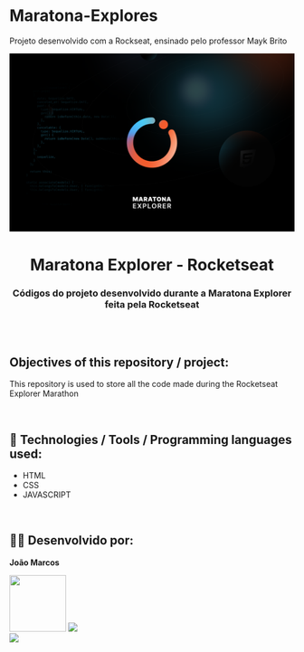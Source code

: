 # Maratona-Explores
Projeto desenvolvido com a Rockseat, ensinado pelo professor Mayk Brito

<img src="https://github.com/LuigiBelanda/MaratonaExplorer-Rocketseat/blob/master/maratona.png">

<h1 align=center> Maratona Explorer - Rocketseat </h1>
<h3 align=center> Códigos do projeto desenvolvido durante a Maratona Explorer feita pela Rocketseat </h3>

<br>
<br>

<h2> 
Objectives of this repository / project: </h2>
<p>This repository is used to store all the code made during the Rocketseat Explorer Marathon</p>

<br>

<h2> 🔬 Technologies / Tools / Programming languages ​​used: </h2>
<!--- Ex: HTML, CSS, JS, Node.Js, Yarn, NPM, PHP, Insomnia, Postman, Vs code... ---> 
<ul>
    <li>HTML</li>
    <li>CSS</li>
    <li>JAVASCRIPT</li>
</ul>

<br>

<h2> 👨‍💻 Desenvolvido por: </h2>
<strong> <p> João Marcos </p> </strong>
<img src="https://avatars.githubusercontent.com/u/98236362?s=400&u=2fd6af06525b008f308f1b1d372fb483d11c14d7&v=4" width="100px" height="100px">

<a href="https://github.com/joaomarcos2022"> 
    <img src="https://img.shields.io/badge/GitHub-100000?style=for-the-badge&logo=github&logoColor=white" width="100px">
</a> 

<br>

<a href="https://www.linkedin.com/in/joao-marcos-/">
    <img src="https://img.shields.io/badge/LinkedIn-0077B5?style=for-the-badge&logo=linkedin&logoColor=white"width="100px">
</a>